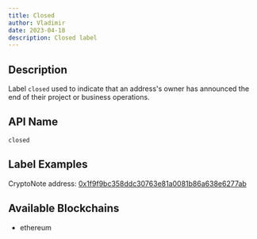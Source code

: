 ```yaml
---
title: Closed
author: Vladimir
date: 2023-04-18
description: Closed label
---
```


## Description

Label `closed` used to indicate that an address's owner has announced the end of their project or business operations.

## API Name

`closed`

## Label Examples

CryptoNote address: [0x1f9f9bc358ddc30763e81a0081b86a638e6277ab](https://etherscan.io/address/0x1f9f9bc358ddc30763e81a0081b86a638e6277ab)

## Available Blockchains

* ethereum
